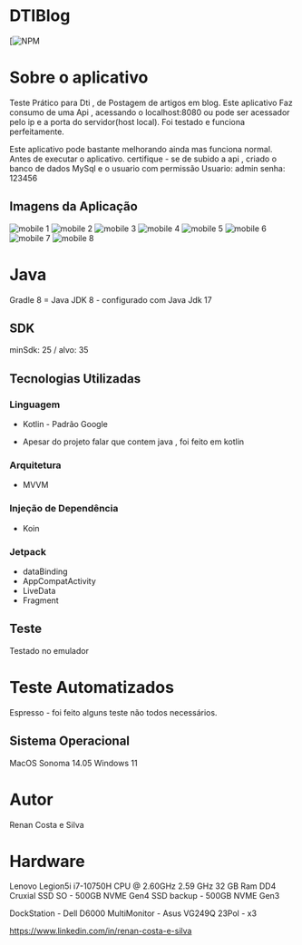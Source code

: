 # DTIBlog
[![NPM](https://github.com/RenanCostaSilva/DTIBlog/blob/master/LICENSE)

# Sobre o aplicativo
Teste Prático para Dti , de Postagem de artigos em blog. Este aplicativo Faz consumo de uma Api , acessando o localhost:8080 ou  pode ser acessador pelo ip e a porta 
do servidor(host local). Foi testado e funciona perfeitamente.

Este aplicativo pode bastante melhorando ainda  mas funciona normal. Antes de executar o aplicativo. certifique - se de subido a api , criado o banco de dados MySql e o usuario com permissão
Usuario: admin
senha: 123456



## Imagens da Aplicação
![mobile 1](https://github.com/RenanCostaSilva/DTIBlog/blob/main/1.png)
![mobile 2](https://github.com/RenanCostaSilva/DTIBlog/blob/main/1a.png)
![mobile 3](https://github.com/RenanCostaSilva/DTIBlog/blob/main/3.png)
![mobile 4](https://github.com/RenanCostaSilva/DTIBlog/blob/main/4.png)
![mobile 5](https://github.com/RenanCostaSilva/DTIBlog/blob/main/5.png)
![mobile 6](https://github.com/RenanCostaSilva/DTIBlog/blob/main/6.png)
![mobile 7](https://github.com/RenanCostaSilva/DTIBlog/blob/main/7.png)
![mobile 8](https://github.com/RenanCostaSilva/DTIBlog/blob/main/8.png)

# Java
 Gradle 8 = Java JDK 8  - configurado com Java Jdk 17

## SDK
minSdk: 25 / alvo: 35

## Tecnologias Utilizadas

### Linguagem
- Kotlin - Padrão Google
* Apesar do projeto falar que contem java , foi feito em kotlin

### Arquitetura
- MVVM 

### Injeção de Dependência
- Koin

### Jetpack
- dataBinding 
- AppCompatActivity
- LiveData
- Fragment

## Teste
Testado no emulador

# Teste Automatizados
Espresso - foi feito alguns teste não todos necessários.

## Sistema Operacional
MacOS Sonoma 14.05
Windows 11

# Autor
Renan Costa e Silva

# Hardware
Lenovo Legion5i
i7-10750H CPU @ 2.60GHz   2.59 GHz
32 GB Ram DD4 Cruxial
SSD SO - 500GB NVME Gen4
SSD backup - 500GB NVME Gen3

DockStation - Dell D6000
MultiMonitor - Asus VG249Q 23Pol - x3

https://www.linkedin.com/in/renan-costa-e-silva
